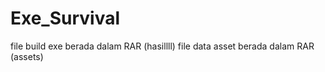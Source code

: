 # Exe_Survival
file build exe berada dalam RAR (hasillll)
file data asset berada dalam RAR (assets)
